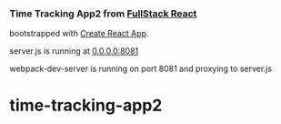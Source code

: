 ### Time Tracking App2 from [FullStack React](https://www.fullstackreact.com/)

bootstrapped with [Create React App](https://github.com/facebookincubator/create-react-app).

server.js is running at [0.0.0.0:8081](0.0.0.0:8081)

webpack-dev-server is running on port 8081 and proxying to server.js
# time-tracking-app2
